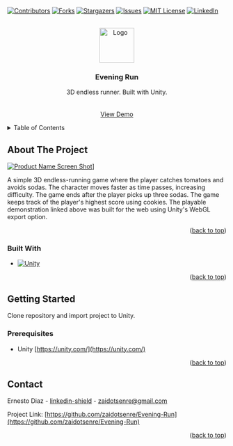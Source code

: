 <!-- Improved compatibility of back to top link: See: https://github.com/othneildrew/Best-README-Template/pull/73 -->
<a name="readme-top"></a>
<!--
*** Thanks for checking out the Best-README-Template. If you have a suggestion
*** that would make this better, please fork the repo and create a pull request
*** or simply open an issue with the tag "enhancement".
*** Don't forget to give the project a star!
*** Thanks again! Now go create something AMAZING! :D
-->



<!-- PROJECT SHIELDS -->
<!--
*** I'm using markdown "reference style" links for readability.
*** Reference links are enclosed in brackets [ ] instead of parentheses ( ).
*** See the bottom of this document for the declaration of the reference variables
*** for contributors-url, forks-url, etc. This is an optional, concise syntax you may use.
*** https://www.markdownguide.org/basic-syntax/#reference-style-links
-->
[![Contributors][contributors-shield]][contributors-url]
[![Forks][forks-shield]][forks-url]
[![Stargazers][stars-shield]][stars-url]
[![Issues][issues-shield]][issues-url]
[![MIT License][license-shield]][license-url]
[![LinkedIn][linkedin-shield]][linkedin-url]



<!-- PROJECT LOGO -->
<br />
<div align="center">
  <a href="https://github.com/zaidotsenre/Evening-Run">
    <img src="images/logo.png" alt="Logo" width="80" height="80">
  </a>

<h3 align="center">Evening Run</h3>

  <p align="center">
    3D endless runner. Built with Unity.
    <br />
    <br />
    <br />
    <a href="https://play.unity.com/mg/other/webgl-builds-44185">View Demo</a>
  </p>
</div>



<!-- TABLE OF CONTENTS -->
<details>
  <summary>Table of Contents</summary>
  <ol>
    <li>
      <a href="#about-the-project">About The Project</a>
      <ul>
        <li><a href="#built-with">Built With</a></li>
      </ul>
    </li>
    <li>
      <a href="#getting-started">Getting Started</a>
      <ul>
        <li><a href="#prerequisites">Prerequisites</a></li>
        <li><a href="#installation">Installation</a></li>
      </ul>
    </li>
    <li><a href="#usage">Usage</a></li>
    <li><a href="#roadmap">Roadmap</a></li>
    <li><a href="#contributing">Contributing</a></li>
    <li><a href="#license">License</a></li>
    <li><a href="#contact">Contact</a></li>
    <li><a href="#acknowledgments">Acknowledgments</a></li>
  </ol>
</details>



<!-- ABOUT THE PROJECT -->
## About The Project

[![Product Name Screen Shot][product-screenshot]](https://play.unity.com/mg/other/webgl-builds-44185)]

A simple 3D endless-running game where the player catches tomatoes and avoids sodas. The character moves faster as time passes, increasing difficulty. The game ends after the player picks up three sodas. The game keeps track of the player's highest score using cookies. The playable demonstration linked above was built for the web using Unity's WebGL export option. 

<p align="right">(<a href="#readme-top">back to top</a>)</p>



### Built With

* [![Unity][Unity-badge]][Unity-url]

<p align="right">(<a href="#readme-top">back to top</a>)</p>



<!-- GETTING STARTED -->
## Getting Started

Clone repository and import project to Unity.

### Prerequisites

* Unity [https://unity.com/](https://unity.com/)

<p align="right">(<a href="#readme-top">back to top</a>)</p>



<!-- CONTACT -->
## Contact

Ernesto Diaz - [linkedin-shield]([linkedin-url]) - zaidotsenre@gmail.com

Project Link: [https://github.com/zaidotsenre/Evening-Run](https://github.com/zaidotsenre/Evening-Run)

<p align="right">(<a href="#readme-top">back to top</a>)</p>



<!-- MARKDOWN LINKS & IMAGES -->
<!-- https://www.markdownguide.org/basic-syntax/#reference-style-links -->
[contributors-shield]: https://img.shields.io/github/contributors/zaidotsenre/Evening-Run.svg?style=for-the-badge
[contributors-url]: https://github.com/zaidotsenre/Evening-Run/graphs/contributors
[forks-shield]: https://img.shields.io/github/forks/zaidotsenre/Evening-Run.svg?style=for-the-badge
[forks-url]: https://github.com/zaidotsenre/Evening-Run/network/members
[stars-shield]: https://img.shields.io/github/stars/zaidotsenre/Evening-Run.svg?style=for-the-badge
[stars-url]: https://github.com/zaidotsenre/Evening-Run/stargazers
[issues-shield]: https://img.shields.io/github/issues/zaidotsenre/Evening-Run.svg?style=for-the-badge
[issues-url]: https://github.com/zaidotsenre/Evening-Run/issues
[license-shield]: https://img.shields.io/github/license/zaidotsenre/Evening-Run.svg?style=for-the-badge
[license-url]: https://github.com/zaidotsenre/Evening-Run/blob/master/LICENSE.txt
[linkedin-shield]: https://img.shields.io/badge/-LinkedIn-black.svg?style=for-the-badge&logo=linkedin&colorB=555
[linkedin-url]: https://linkedin.com/in/zaidotsenre
[product-screenshot]: images/screenshot.png
[Unity-badge]: https://img.shields.io/badge/unity-000000?style=for-the-badge&logo=Unity&logoColor=white
[Unity-url]: https://unity.com/
